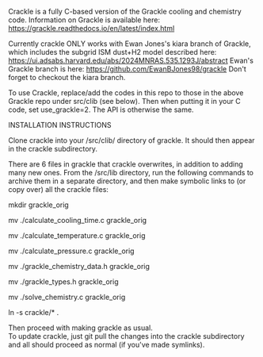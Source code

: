 Crackle is a fully C-based version of the Grackle cooling and chemistry code.  Information on Grackle is available here:
https://grackle.readthedocs.io/en/latest/index.html

Currently crackle ONLY works with Ewan Jones's kiara branch of Grackle, which includes the subgrid ISM dust+H2 model described here: 
https://ui.adsabs.harvard.edu/abs/2024MNRAS.535.1293J/abstract
Ewan's Grackle branch is here:
https://github.com/EwanBJones98/grackle
Don't forget to checkout the kiara branch.

To use Crackle, replace/add the codes in this repo to those in the above Grackle repo under src/clib (see below).  Then when putting it in your C code, set use_grackle=2.  The API is otherwise the same.

INSTALLATION INSTRUCTIONS

Clone crackle into your /src/clib/ directory of grackle.  It should then appear in the crackle subdirectory.

There are 6 files in grackle that crackle overwrites, in addition to adding many new ones.  From the /src/lib  directory, run the following commands to archive them in a separate directory, and then make symbolic links to (or copy over) all the crackle files:

mkdir grackle_orig

mv ./calculate_cooling_time.c grackle_orig

mv ./calculate_temperature.c grackle_orig

mv ./calculate_pressure.c grackle_orig

mv ./grackle_chemistry_data.h grackle_orig

mv ./grackle_types.h grackle_orig

mv ./solve_chemistry.c grackle_orig

ln -s crackle/* .

Then proceed with making grackle as usual.  
To update crackle, just git pull the changes into the crackle subdirectory and all should proceed as normal (if you've made symlinks).
